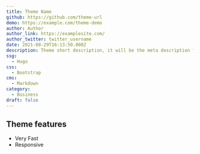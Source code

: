 ```yaml
---
title: Theme Name
github: https://github.com/theme-url
demo: https://example.com/theme-demo
author: Author
author_link: https://examplesite.com/
author_twitter: twitter_username
date: 2021-08-29T16:13:50.000Z
description: Theme short description, it will be the meta description for the theme also.
ssg:
  - Hugo
css:
  - Bootstrap
cms:
  - Markdown
category:
  - Business
draft: false
---
```


## Theme features

- Very Fast
- Responsive
